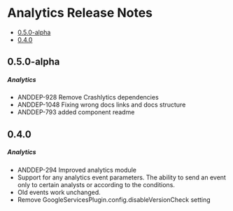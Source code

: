 # Analytics Release Notes

- [0.5.0-alpha](#050-alpha)
- [0.4.0](#040)

## 0.5.0-alpha
##### Analytics
* ANDDEP-928 Remove Crashlytics dependencies
* ANDDEP-1048 Fixing wrong docs links and docs structure
* ANDDEP-793 added component readme
## 0.4.0
##### Analytics
* ANDDEP-294 Improved analytics module
* Support for any analytics event parameters. The ability to send an event only to certain analysts or according to the conditions.
* Old events work unchanged.
* Remove GoogleServicesPlugin.config.disableVersionCheck setting